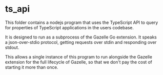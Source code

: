 # ts_api

This folder contains a nodejs program that uses the TypeScript API to query for properties of
TypeScript applications in the users codebase.

It is designed to run as a subprocess of the Gazelle Go extension.
It speaks a json-over-stdio protocol, getting requests over stdin and responding over stdout.

This allows a single instance of this program to run alongside the Gazelle extension for the full
lifecycle of Gazelle, so that we don't pay the cost of starting it more than once.
